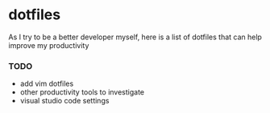 # dotfiles

As I try to be a better developer myself, here is a list of dotfiles that can help improve my productivity

### TODO

- add vim dotfiles
- other productivity tools to investigate
- visual studio code settings
